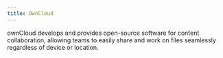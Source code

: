 ```yaml
---
title: OwnCloud
---
```


ownCloud develops and provides open-source software for content collaboration, allowing teams to easily share and work on files seamlessly regardless of device or location.
